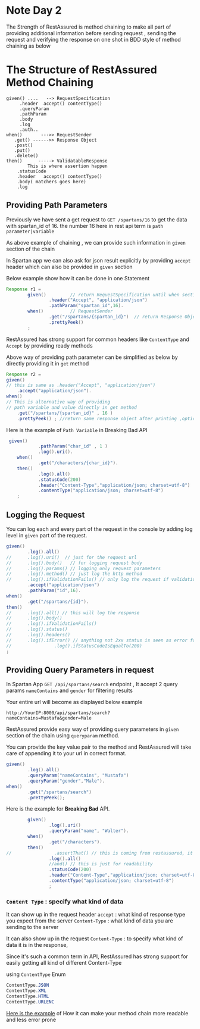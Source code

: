 # Note Day 2 

The Strength of RestAssured is method chaining to make all part of providing additional information before sending request , sending the request and verifying the response on one shot in BDD style of method chaining as below 

# The Structure of RestAssured Method Chaining
```
given() ....   --> RequestSpecification 
     .header  accept() contentType()
     .queryParam
     .pathParam
     .body
     .log
     .auth..
when()       --->> RequestSender
   .get() ------>> Response Object 
   .post()
   .put()
   .delete()
then()      -----> ValidatableResponse  
        This is where assertion happen 
    .statusCode
    .header   accept() contentType()
    .body( matchers goes here)
    .log

```

## Providing Path Parameters

Previously we have sent a get request to 
`GET /spartans/16` to get the data with spartan_id of 16. the number 16 here in rest api term is `path parameter|variable`

As above example of chaining , we can provide such information in `given` section of the chain

In Spartan app we can also ask for json result explicitly by providing `accept` header which can also be provided in `given` section

Below example show how it can be done in one Statement
```java
Response r1 =
        given()         // return RequestSpecification until when section start
                .header("Accept", "application/json")
                .pathParam("spartan_id",16).
        when()          // RequestSender
                .get("/spartans/{spartan_id}")  // return Response Object
                .prettyPeek()
        ;
```

RestAssured has strong support for common headers like `ContentType` and `Accept` by providing ready methods 

Above way of providing path parameter can be simplified as below by directly providing it in `get` method
```java
Response r2 =
given()
// this is same as .header("Accept", "application/json")
    .accept("application/json").
when()
// This is alternative way of providing
// path variable and value directly in get method
    .get("/spartans/{spartan_id}" , 16 )
    .prettyPeek() ; //return same response object after printing ,optional 
```

Here is the example of `Path Variable` in Breaking Bad API 
```java
 given()
            .pathParam("char_id" , 1 )
            .log().uri().
    when()
            .get("/characters/{char_id}").
    then()
            .log().all()
            .statusCode(200)
            .header("Content-Type","application/json; charset=utf-8")
            .contentType("application/json; charset=utf-8")
    ;

```



## Logging the Request 
You can log each and every part of the request in the console by adding log level in `given` part of the request. 


```java
given()
        .log().all()
//      .log().uri()  // just for the request url
//      .log().body()   // for logging request body
//      .log().params() // logging only request parameters
//      .log().method() // just log the http method
//      .log().ifValidationFails() // only log the request if validation in then section has failed
        .accept("application/json")
        .pathParam("id",16).
when()
        .get("/spartans/{id}").
then()
//      .log().all() // this will log the response
//      .log().body()
//      .log().ifValidationFails()
//      .log().status()
//      .log().headers()
//      .log().ifError() // anything not 2xx status is seen as error for this method
//                .log().ifStatusCodeIsEqualTo(200)
;
```


## Providing Query Parameters in request

In Spartan App `GET /api/spartans/search` endpoint , 
It accept 2 query params `nameContains` and `gender` for filtering results

Your entire url will become as displayed below example 
```
http://YourIP:8000/api/spartans/search?nameContains=Mustafa&gender=Male
```

RestAssured provide easy way of providing query parameters in `given` section of the chain using `queryparam` method. 

You can provide the key value pair to the method and RestAssured will take care of appending it to your url in correct format. 


```java
given()
        .log().all()
        .queryParam("nameContains", "Mustafa")
        .queryParam("gender","Male").
when()
        .get("/spartans/search")
        .prettyPeek();
```

Here is the example for **Breaking Bad** API. 
```java
        given()
                .log().uri()
                .queryParam("name", "Walter").
        when()
                .get("/characters").
        then()
//                .assertThat() // this is coming from restassured, it's just for readability
                .log().all()
                //and() // this is just for readability
                .statusCode(200)
                .header("Content-Type","application/json; charset=utf-8")
                .contentType("application/json; charset=utf-8")
                ;
```


### `Content Type`  : specify what kind of data

It can show up in the request header
`accept`          : what kind of response type you expect from the server
`Content-Type`    : what kind of data you are sending to the server

It can also show up in the request
`Content-Type`   : to specify what kind of data it is in the response,

Since it's such a common term in API, RestAssured has strong support for easily getting all kind of different Content-Type

using `ContentType` Enum
```java
ContentType.JSON
ContentType.XML
ContentType.HTML
ContentType.URLENC
```
[Here is the example](ContentType_Test.java) of How it can make your method chain more readable and less error prone

